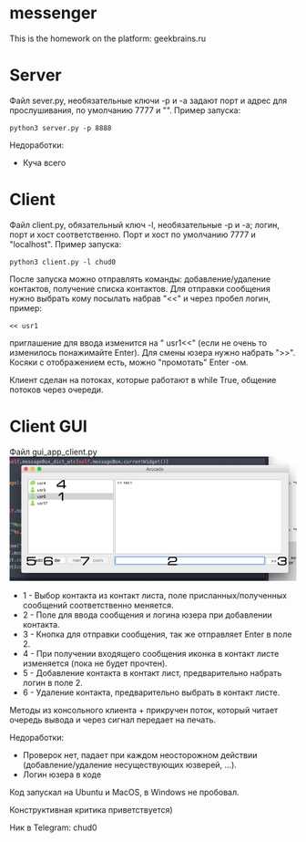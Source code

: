 # messenger
This is the homework on the platform: geekbrains.ru

Server
======
Файл sever.py, необязательные ключи -p и -a задают порт и адрес для прослушивания, по умолчанию 7777 и "".
Пример запуска:

    python3 server.py -p 8888

Недоработки:
* Куча всего

Client
======
Файл client.py, обязательный ключ -l, необязательные -p и -a; логин, порт и хост соответственно.
Порт и хост по умолчанию 7777 и "localhost".
Пример запуска:

    python3 client.py -l chud0
После запуска можно отправлять команды: добавление/удаление контактов, получение списка контактов.
Для отправки сообщения нужно выбрать кому посылать набрав "<<" и через пробел логин, пример:

    << usr1
приглашение для ввода изменится на "      usr1<<" (если не очень то изменилось понажимайте Enter).
Для смены юзера нужно набрать ">>". Косяки с отображением есть, можно "промотать" Enter -ом.

Клиент сделан на потоках, которые работают в while True, общение потоков через очереди.

Client GUI
==========
Файл gui_app_client.py
![](client_gui.jpg)

* 1 - Выбор контакта из контакт листа, поле присланных/полученных сообщений соответственно меняется.
* 2 - Поле для ввода сообщения и логина юзера при добавлении контакта.
* 3 - Кнопка для отправки сообщения, так же отправляет Enter в поле 2.
* 4 - При получении входящего сообщения иконка в контакт листе изменяется (пока не будет прочтен).
* 5 - Добавление контакта в контакт лист, предварительно набрать логин в поле 2.
* 6 - Удаление контакта, предварительно выбрать в контакт листе.

Методы из консольного клиента + прикручен поток, который читает очередь вывода и через сигнал передает на печать.

Недоработки:
* Проверок нет, падает при каждом неосторожном действии (добавление/удаление несуществующих юзверей, ...).
* Логин юзера в коде


Код запускал на Ubuntu и MacOS, в Windows не пробовал.

Конструктивная критика приветствуется)

Ник в Telegram: chud0
